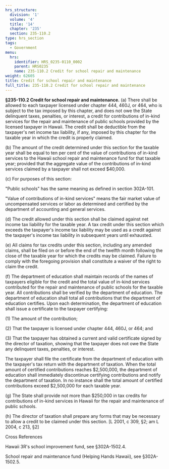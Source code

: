 ```yaml
---
hrs_structure:
  division: '1'
  volume: '4'
  title: '14'
  chapter: '235'
  section: 235-110.2
type: hrs_section
tags:
  - Government
menu:
  hrs:
    identifier: HRS_0235-0110_0002
    parent: HRS0235
    name: 235-110.2 Credit for school repair and maintenance
weight: 62605
title: Credit for school repair and maintenance
full_title: 235-110.2 Credit for school repair and maintenance
---
```

**§235-110.2 Credit for school repair and maintenance.** (a) There shall be allowed to each taxpayer licensed under chapter 444, 460J, or 464, who is subject to the tax imposed by this chapter, and does not owe the State delinquent taxes, penalties, or interest, a credit for contributions of in-kind services for the repair and maintenance of public schools provided by the licensed taxpayer in Hawaii. The credit shall be deductible from the taxpayer's net income tax liability, if any, imposed by this chapter for the taxable year in which the credit is properly claimed.

(b) The amount of the credit determined under this section for the taxable year shall be equal to ten per cent of the value of contributions of in-kind services to the Hawaii school repair and maintenance fund for that taxable year; provided that the aggregate value of the contributions of in-kind services claimed by a taxpayer shall not exceed $40,000.

(c) For purposes of this section:

"Public schools" has the same meaning as defined in section 302A-101.

"Value of contributions of in-kind services" means the fair market value of uncompensated services or labor as determined and certified by the department of accounting and general services.

(d) The credit allowed under this section shall be claimed against net income tax liability for the taxable year. A tax credit under this section which exceeds the taxpayer's income tax liability may be used as a credit against the taxpayer's income tax liability in subsequent years until exhausted.

(e) All claims for tax credits under this section, including any amended claims, shall be filed on or before the end of the twelfth month following the close of the taxable year for which the credits may be claimed. Failure to comply with the foregoing provision shall constitute a waiver of the right to claim the credit.

(f) The department of education shall maintain records of the names of taxpayers eligible for the credit and the total value of in-kind services contributed for the repair and maintenance of public schools for the taxable year. All contributions shall be verified by the department of education. The department of education shall total all contributions that the department of education certifies. Upon each determination, the department of education shall issue a certificate to the taxpayer certifying:

(1) The amount of the contribution;

(2) That the taxpayer is licensed under chapter 444, 460J, or 464; and

(3) That the taxpayer has obtained a current and valid certificate signed by the director of taxation, showing that the taxpayer does not owe the State any delinquent taxes, penalties, or interest.

The taxpayer shall file the certificate from the department of education with the taxpayer's tax return with the department of taxation. When the total amount of certified contributions reaches $2,500,000, the department of education shall immediately discontinue certifying contributions and notify the department of taxation. In no instance shall the total amount of certified contributions exceed $2,500,000 for each taxable year.

(g) The State shall provide not more than $250,000 in tax credits for contributions of in-kind services in Hawaii for the repair and maintenance of public schools.

(h) The director of taxation shall prepare any forms that may be necessary to allow a credit to be claimed under this section. [L 2001, c 309, §2; am L 2004, c 213, §2]

Cross References

Hawaii 3R's school improvement fund, see §302A-1502.4.

School repair and maintenance fund (Helping Hands Hawaii), see §302A-1502.5.
